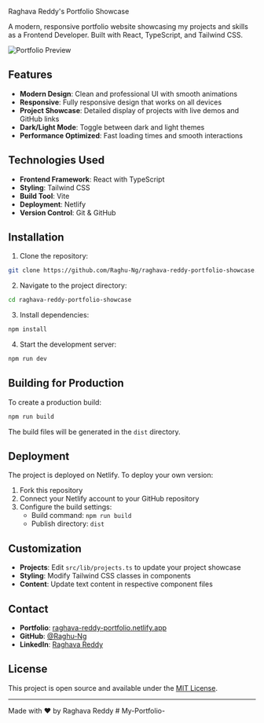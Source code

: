 Raghava Reddy's Portfolio Showcase

A modern, responsive portfolio website showcasing my projects and skills as a Frontend Developer. Built with React, TypeScript, and Tailwind CSS.

![Portfolio Preview](/uploads/4e4dad60-4605-4b3f-b805-11655ff3853b.png)

## Features

- **Modern Design**: Clean and professional UI with smooth animations
- **Responsive**: Fully responsive design that works on all devices
- **Project Showcase**: Detailed display of projects with live demos and GitHub links
- **Dark/Light Mode**: Toggle between dark and light themes
- **Performance Optimized**: Fast loading times and smooth interactions

##  Technologies Used

- **Frontend Framework**: React with TypeScript
- **Styling**: Tailwind CSS
- **Build Tool**: Vite
- **Deployment**: Netlify
- **Version Control**: Git & GitHub

## Installation

1. Clone the repository:
```bash
git clone https://github.com/Raghu-Ng/raghava-reddy-portfolio-showcase.git
```

2. Navigate to the project directory:
```bash
cd raghava-reddy-portfolio-showcase
```

3. Install dependencies:
```bash
npm install
```

4. Start the development server:
```bash
npm run dev
```

##  Building for Production

To create a production build:

```bash
npm run build
```

The build files will be generated in the `dist` directory.

## Deployment

The project is deployed on Netlify. To deploy your own version:

1. Fork this repository
2. Connect your Netlify account to your GitHub repository
3. Configure the build settings:
   - Build command: `npm run build`
   - Publish directory: `dist`

##  Customization

- **Projects**: Edit `src/lib/projects.ts` to update your project showcase
- **Styling**: Modify Tailwind CSS classes in components
- **Content**: Update text content in respective component files

## Contact

- **Portfolio**: [raghava-reddy-portfolio.netlify.app](https://raghava-reddy-portfolio.netlify.app)
- **GitHub**: [@Raghu-Ng](https://github.com/Raghu-Ng)
- **LinkedIn**: [Raghava Reddy](https://www.linkedin.com/in/raghava-reddy-ng/)

## License

This project is open source and available under the [MIT License](LICENSE).

---

Made with ❤️ by Raghava Reddy
#   M y - P o r t f o l i o - 
 
 

